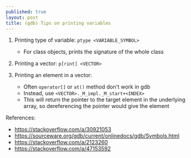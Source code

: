 ```yaml
---
published: true
layout: post
title: (gdb) Tips on printing variables
---
```


1.  Printing type of variable: `ptype <VARIABLE_SYMBOL>`
    - For class objects, prints the signature of the whole class

2.  Printing a vector: `p[rint] <VECTOR>`

3.  Printing an element in a vector:
    - Often `operator[]` or `at()` method don't work in gdb
    - Instead, use `<VECTOR>._M_impl._M_start+<INDEX>`
    - This will return the pointer to the target element in the underlying array,
      so dereferencing the pointer would give the element


References:
- <https://stackoverflow.com/a/30921053>
- <https://sourceware.org/gdb/current/onlinedocs/gdb/Symbols.html>
- <https://stackoverflow.com/a/2123260>
- <https://stackoverflow.com/a/47153592>
